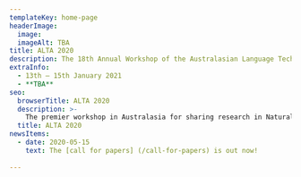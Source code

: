 ```yaml
---
templateKey: home-page
headerImage:
  image: 
  imageAlt: TBA
title: ALTA 2020
description: The 18th Annual Workshop of the Australasian Language Technology Association
extraInfo: 
  - 13th – 15th January 2021
  - **TBA**
seo:
  browserTitle: ALTA 2020
  description: >-
    The premier workshop in Australasia for sharing research in Natural Language Processing and Computational Lingustics. Submissions from students, academics and industry researchers are welcome.
  title: ALTA 2020
newsItems:
  - date: 2020-05-15
    text: The [call for papers] (/call-for-papers) is out now!
 
---
```

